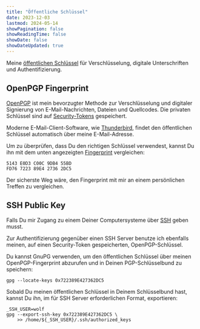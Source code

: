 ```yaml
---
title: "Öffentliche Schlüssel"
date: 2023-12-03
lastmod: 2024-05-14
showPagination: false
showReadingTime: false
showDate: false
showDateUpdated: true
---
```


Meine
[öffentlichen Schlüssel](https://de.wikipedia.org/wiki/Asymmetrisches_Kryptosystem)
für Verschlüsselung, digitale Unterschriften und Authentifizierung.

## OpenPGP Fingerprint

[OpenPGP](https://de.wikipedia.org/wiki/Pretty_Good_Privacy) ist mein
bevorzugter Methode zur Verschlüsselung und digitaler Signierung von
E-Mail-Nachrichten, Dateien und Quellcodes. Die privaten Schlüssel sind auf
[Security-Tokens](https://de.wikipedia.org/wiki/Security-Token) gespeichert.

Moderne E-Mail-Client-Software, wie
[Thunderbird](https://www.thunderbird.net/de/), findet den öffentlichen
Schlüssel automatisch über meine E-Mail-Adresse.

Um zu überprüfen, dass Du den richtigen Schlüssel verwendest, kannst Du ihn mit
dem unten angezeigten [Fingerprint](https://de.wikipedia.org/wiki/Hashfunktion)
vergleichen:

    5143 E0D3 C00C 9DB4 55BD
    FD76 7223 89E4 2736 2DC5

Der sicherste Weg wäre, den Fingerprint mit mir an einem persönlichen Treffen zu
vergleichen.

## SSH Public Key

Falls Du mir Zugang zu einem Deiner Computersysteme über
[SSH](https://de.wikipedia.org/wiki/Secure_Shell) geben musst.

Zur Authentifizierung gegenüber einen SSH Server benutze ich ebenfalls meinen,
auf einen Security-Token gespeicherten, OpenPGP-Schlüssel.

Du kannst GnuPG verwenden, um den öffentlichen Schlüssel über meinen
OpenPGP-Fingerprint abzurufen und in Deinen PGP-Schlüsselbund zu speichern:

    gpg --locate-keys 0x722389E427362DC5

Sobald Du meinen öffentlichen Schlüssel in Deinem Schlüsselbund hast,
kannst Du ihn, im für SSH Server erforderlichen Format, exportieren:

    _SSH_USER=wolf
    gpg --export-ssh-key 0x722389E427362DC5 \
        >> /home/${_SSH_USER}/.ssh/authorized_keys
